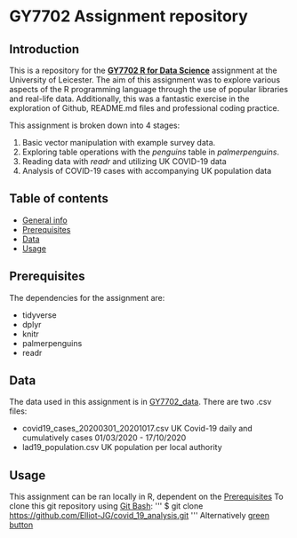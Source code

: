 # GY7702 Assignment repository 

## Introduction
This is a repository for the [**GY7702 R for Data Science**](https://le.ac.uk/modules/2020/gy7702) assignment at the University of Leicester. 
The aim of this assignment was to explore various aspects of the R programming language through the use of popular libraries and real-life data. 
Additionally, this was a fantastic exercise in the exploration of Github, README.md files and professional coding practice. 

This assignment is broken down into 4 stages: 

1. Basic vector manipulation with example survey data. 
2. Exploring table operations with the *penguins* table in *palmerpenguins*.
3. Reading data with *readr* and utilizing UK COVID-19 data 
4. Analysis of COVID-19 cases with accompanying UK population data

## Table of contents 
* [General info](introduction)
* [Prerequisites](prerequisites)
* [Data](data)
* [Usage](usage)

## Prerequisites
The dependencies for the assignment are:
* tidyverse
* dplyr
* knitr
* palmerpenguins
* readr

## Data 
The data used in this assignment is in [GY7702_data](https://github.com/Elliot-JG/GY7702_assignment/tree/main/GY7702_data). There are two .csv files:
* covid19_cases_20200301_20201017.csv
UK Covid-19 daily and cumulatively cases 01/03/2020 - 17/10/2020 
* lad19_population.csv
UK population per local authority 

## Usage
This assignment can be ran locally in R, dependent on the [Prerequisites](prerequisites)
To clone this git repository using [Git Bash](https://gitforwindows.org/):
'''
$ git clone https://github.com/Elliot-JG/covid_19_analysis.git
'''
Alternatively [green button](https://github.com/Elliot-JG/GY7702_assignment/blob/main/README_graphics/Code_download.PNG)  

 

